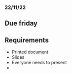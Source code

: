 ### 22/11/22
## Due friday

## Requirements
- Printed document
- Slides
- Everyone needs to present
- 